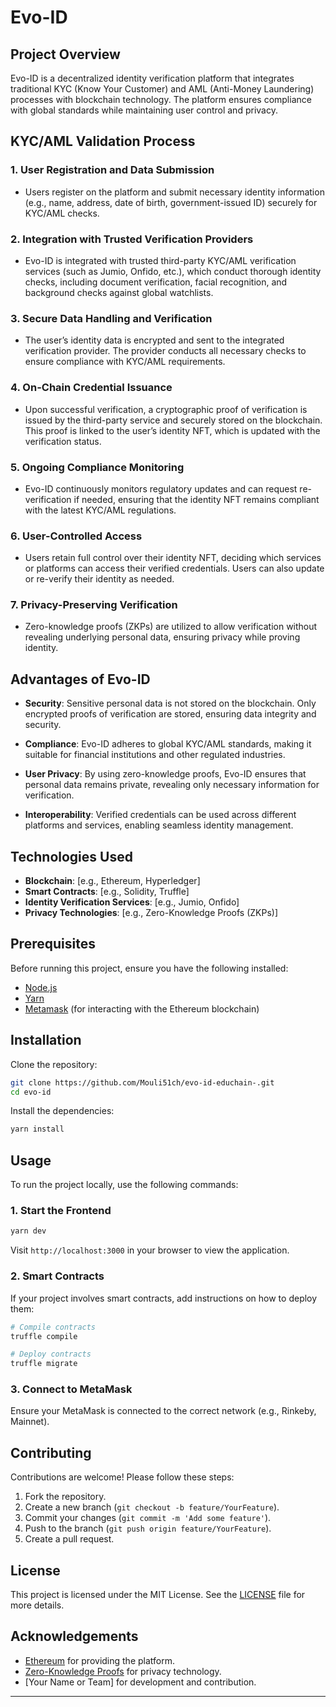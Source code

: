 
# Evo-ID

## Project Overview

Evo-ID is a decentralized identity verification platform that integrates traditional KYC (Know Your Customer) and AML (Anti-Money Laundering) processes with blockchain technology. The platform ensures compliance with global standards while maintaining user control and privacy.

## KYC/AML Validation Process

### 1. **User Registration and Data Submission**
   - Users register on the platform and submit necessary identity information (e.g., name, address, date of birth, government-issued ID) securely for KYC/AML checks.

### 2. **Integration with Trusted Verification Providers**
   - Evo-ID is integrated with trusted third-party KYC/AML verification services (such as Jumio, Onfido, etc.), which conduct thorough identity checks, including document verification, facial recognition, and background checks against global watchlists.

### 3. **Secure Data Handling and Verification**
   - The user’s identity data is encrypted and sent to the integrated verification provider. The provider conducts all necessary checks to ensure compliance with KYC/AML requirements.

### 4. **On-Chain Credential Issuance**
   - Upon successful verification, a cryptographic proof of verification is issued by the third-party service and securely stored on the blockchain. This proof is linked to the user’s identity NFT, which is updated with the verification status.

### 5. **Ongoing Compliance Monitoring**
   - Evo-ID continuously monitors regulatory updates and can request re-verification if needed, ensuring that the identity NFT remains compliant with the latest KYC/AML regulations.

### 6. **User-Controlled Access**
   - Users retain full control over their identity NFT, deciding which services or platforms can access their verified credentials. Users can also update or re-verify their identity as needed.

### 7. **Privacy-Preserving Verification**
   - Zero-knowledge proofs (ZKPs) are utilized to allow verification without revealing underlying personal data, ensuring privacy while proving identity.

## Advantages of Evo-ID

- **Security**: Sensitive personal data is not stored on the blockchain. Only encrypted proofs of verification are stored, ensuring data integrity and security.
  
- **Compliance**: Evo-ID adheres to global KYC/AML standards, making it suitable for financial institutions and other regulated industries.

- **User Privacy**: By using zero-knowledge proofs, Evo-ID ensures that personal data remains private, revealing only necessary information for verification.

- **Interoperability**: Verified credentials can be used across different platforms and services, enabling seamless identity management.

## Technologies Used

- **Blockchain**: [e.g., Ethereum, Hyperledger]
- **Smart Contracts**: [e.g., Solidity, Truffle]
- **Identity Verification Services**: [e.g., Jumio, Onfido]
- **Privacy Technologies**: [e.g., Zero-Knowledge Proofs (ZKPs)]

## Prerequisites

Before running this project, ensure you have the following installed:

- [Node.js](https://nodejs.org/)
- [Yarn](https://yarnpkg.com/)
- [Metamask](https://metamask.io/) (for interacting with the Ethereum blockchain)

## Installation

Clone the repository:

```bash
git clone https://github.com/Mouli51ch/evo-id-educhain-.git
cd evo-id
```

Install the dependencies:

```bash
yarn install
```

## Usage

To run the project locally, use the following commands:

### 1. **Start the Frontend**

```bash
yarn dev
```

Visit `http://localhost:3000` in your browser to view the application.

### 2. **Smart Contracts**

If your project involves smart contracts, add instructions on how to deploy them:

```bash
# Compile contracts
truffle compile

# Deploy contracts
truffle migrate
```

### 3. **Connect to MetaMask**

Ensure your MetaMask is connected to the correct network (e.g., Rinkeby, Mainnet).

## Contributing

Contributions are welcome! Please follow these steps:

1. Fork the repository.
2. Create a new branch (`git checkout -b feature/YourFeature`).
3. Commit your changes (`git commit -m 'Add some feature'`).
4. Push to the branch (`git push origin feature/YourFeature`).
5. Create a pull request.

## License

This project is licensed under the MIT License. See the [LICENSE](LICENSE) file for more details.

## Acknowledgements

- [Ethereum](https://ethereum.org/) for providing the platform.
- [Zero-Knowledge Proofs](https://zkp.science/) for privacy technology.
- [Your Name or Team] for development and contribution.

---

